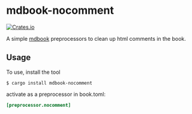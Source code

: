 # mdbook-nocomment

[![Crates.io](https://img.shields.io/crates/v/mdbook-nocomment.svg)](https://crates.io/crates/mdbook-nocomment)

A simple [mdbook](https://rust-lang.github.io/mdBook/index.html) preprocessors to clean up html comments in the book.

## Usage

To use, install the tool

```console
$ cargo install mdbook-nocomment
```

activate as a preprocessor in book.toml:

```toml
[preprocessor.nocomment]
```
